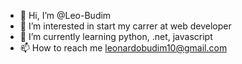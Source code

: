 - 👋 Hi, I’m @Leo-Budim
- 👀 I’m interested in start my carrer at web developer
- 🌱 I’m currently learning python, .net, javascript
- 📫 How to reach me leonardobudim10@gmail.com

